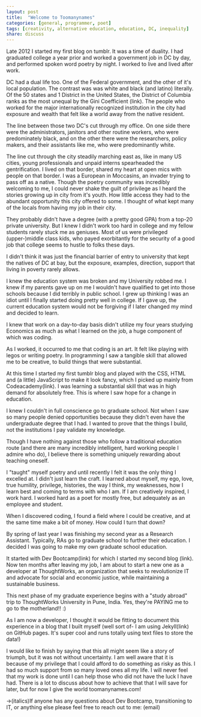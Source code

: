```yaml
---
layout: post
title:  "Welcome to Toomanynames"
categories: [general, programmer, poet]
tags: [creativity, alternative education, education, DC, inequality]
share: discuss
---
```


Late 2012 I started my first blog on tumblr. It was a time of duality. I had graduated college a year prior and worked a government job in DC by day, and performed spoken word poetry by night. I worked to live and lived after work.

DC had a dual life too. One of the Federal government, and the other of it's local population. The contrast was was white and black (and latino) literally. Of the 50 states and 1 District in the United States, the District of Columbia ranks as the most unequal by the Gini Coefficient (link). The people who worked for the major internationally recognized institution in the city had exposure and wealth that felt like a world away from the native resident.

The line between those two DC's cut through my office. On one side there were the administrators, janitors and other routine workers, who were predominately black, and on the other there were the researchers, policy makers, and their assistants like me, who were predominantly white.

The line cut through the city steadily marching east as, like in many US cities, young professionals and unpaid interns spearheaded the gentrification. I lived on that border, shared my heart at open mics with people on that border. I was a European in Moccasins, an invader trying to pass off as a native. Though the poetry community was incredibly welcoming to me, I could never shake the guilt of privilege as I heard the stories growing up in city from it's youth. How little access they had to the abundant opportunity this city offered to some. I thought of what kept many of the locals from having my job in their city. 

They probably didn't have a degree (with a pretty good GPA) from a top-20 private university. But I knew I didn't work too hard in college and my fellow students rarely stuck me as geniuses. Most of us were privileged (upper-)middle class kids, who payed exorbitantly for the security of a good job that college seems to hustle to folks these days.

I didn't think it was just the financial barrier of entry to university that kept the natives of DC at bay, but the exposure, examples, direction, support that living in poverty rarely allows. 

I knew the education system was broken and my University robbed me. I knew if my parents gave up on me I wouldn't have qualified to get into those schools because I did terribly in public school. I grew up thinking I was an idiot until I finally started doing pretty well in college. If I gave up, the current education system would not be forgiving if I later changed my mind and decided to learn.

I knew that work on a day-to-day basis didn't utilize my four years studying Economics as much as what I learned on the job, a huge component of which was coding. 

As I worked, it occurred to me that coding is an art. It felt like playing with legos or writing poetry. In programming I saw a tangible skill that allowed me to be creative, to build things that were substantial. 

At this time I started my first tumblr blog and played with the CSS, HTML and (a little) JavaScript to make it look fancy, which I picked up mainly from Codeacademy(link). I was learning a substantial skill that was in high demand for absolutely free. This is where I saw hope for a change in education.

I knew I couldn't in full conscience go to graduate school. Not when I saw so many people denied opportunities because they didn't even have the undergraduate degree that I had. I wanted to prove that the things I build, not the institutions I pay validate my knowledge. 

Though I have nothing against those who follow a traditional education route (and there are many incredibly intelligent, hard working people I admire who do), I believe there is something uniquely rewarding about teaching oneself.

I "taught" myself poetry and until recently I felt it was the only thing I excelled at. I didn't just learn the craft. I learned about myself, my ego, love, true humility, privilege, histories, the way I think, my weaknesses, how I learn best and coming to terms with who I am. If I am creatively inspired, I work hard. I worked hard as a poet for mostly free, but adequately as an employee and student. 

When I discovered coding, I found a field where I could be creative, and at the same time make a bit of money. How could I turn that down? 

By spring of last year I was finishing my second year as a Research Assistant. Typically, RAs go to graduate school to further their education. I decided I was going to make my own graduate school education.

It started with Dev Bootcamp(link) for which I started my second blog (link). Now ten months after leaving my job, I am about to start a new one as a developer at ThoughtWorks, an organization that seeks to revolutionize IT and advocate for social and economic justice, while maintaining a sustainable business. 

This next phase of my graduate experience begins with a "study abroad" trip to ThoughtWorks University in Pune, India. Yes, they're PAYING me to go to the motherland!! :) 

As I am now a developer, I thought it would be fitting to document this experience in a blog that I built myself (well sort of-  I am using Jekyll(link) on GitHub pages. It's super cool and runs totally using text files to store the data!)

I would like to finish by saying that this all might seem like a story of triumph, but it was not without uncertainty. I am well aware that it is because of my privilege that I could afford to do something as risky as this. I had so much support from so many loved ones all my life. I will never feel that my work is done until I can help those who did not have the luck I have had. There is a lot to discuss about how to achieve that that I will save for later, but for now I give the world toomanynames.com! 

->(italics)If anyone has any questions about Dev Bootcamp, transitioning to IT, or anything else please feel free to reach out to me: (email)